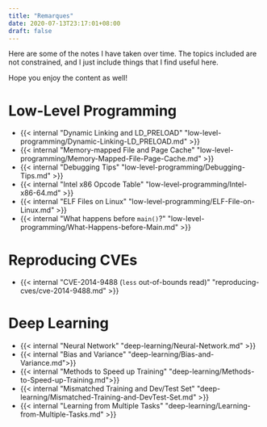 ```yaml
---
title: "Remarques"
date: 2020-07-13T23:17:01+08:00
draft: false
---
```


Here are some of the notes I have taken over time. The topics included are not constrained, and I just include things that I find useful here.

Hope you enjoy the content as well!

# Low-Level Programming

- {{< internal "Dynamic Linking and LD_PRELOAD" "low-level-programming/Dynamic-Linking-LD_PRELOAD.md" >}}
- {{< internal "Memory-mapped File and Page Cache" "low-level-programming/Memory-Mapped-File-Page-Cache.md" >}}
- {{< internal "Debugging Tips" "low-level-programming/Debugging-Tips.md" >}}
- {{< internal "Intel x86 Opcode Table" "low-level-programming/Intel-x86-64.md" >}}
- {{< internal "ELF Files on Linux" "low-level-programming/ELF-File-on-Linux.md" >}}
- {{< internal "What happens before `main()`?" "low-level-programming/What-Happens-before-Main.md" >}}

# Reproducing CVEs

- {{< internal "CVE-2014-9488 (`less` out-of-bounds read)" "reproducing-cves/cve-2014-9488.md" >}}

# Deep Learning

- {{< internal "Neural Network" "deep-learning/Neural-Network.md" >}}
- {{< internal "Bias and Variance" "deep-learning/Bias-and-Variance.md">}}
- {{< internal "Methods to Speed up Training" "deep-learning/Methods-to-Speed-up-Training.md">}}
- {{< internal "Mismatched Training and Dev/Test Set" "deep-learning/Mismatched-Training-and-DevTest-Set.md" >}}
- {{< internal "Learning from Multiple Tasks" "deep-learning/Learning-from-Multiple-Tasks.md" >}}
